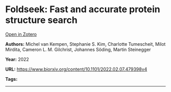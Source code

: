 # Foldseek: Fast and accurate protein structure search
[Open in Zotero](zotero://select/items/@KempenEtAl_2022)

**Authors:** Michel van Kempen, Stephanie S. Kim, Charlotte Tumescheit, Milot Mirdita, Cameron L. M. Gilchrist, Johannes Söding, Martin Steinegger

**Year:** 2022

**URL:** https://www.biorxiv.org/content/10.1101/2022.02.07.479398v4

**Tags:**

---